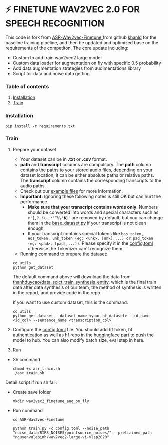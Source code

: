 # :zap: FINETUNE WAV2VEC 2.0 FOR SPEECH RECOGNITION
This code is fork from [ASR-Wav2vec-Finetune
](https://github.com/khanld/ASR-Wav2vec-Finetune) from github [khanld](https://github.com/khanld) for the baseline training pipeline, and then be updated and optimized base on the requirements of the competiton.
The core update including:
- Custom to add train wav2vec2 large model
- Custom data loader for augmentation on fly with specific 0.5 probability
- Add data augmentation strategies from audimentations library
- Script for data and noise data getting

### Table of contents
1. [Installation](#installation)
2. [Train](#train)

<a name = "installation" ></a>
### Installation
```
pip install -r requirements.txt
```

<a name = "train" ></a>
### Train
1. Prepare your dataset
    - Your dataset can be in <b>.txt</b> or <b>.csv</b> format.
    - <b>path</b> and <b>transcript</b> columns are compulsory. The <b>path</b> column contains the paths to your stored audio files, depending on your dataset location, it can be either absolute paths or relative paths. The <b>transcript</b> column contains the corresponding transcripts to the audio paths. 
    - Check out our [example files](examples/train_data_examples/) for more information.
    * <b>Important:</b> Ignoring these following notes is still OK but can hurt the performance.
        - <strong>Make sure that your transcript contains words only</strong>. Numbers should be converted into words and special characters such as ```r'[,?.!\-;:"“%\'�]'``` are removed by default,  but you can change them in the [base_dataset.py](base/base_dataset.py) if your transcript is not clean enough. 
        - If your transcript contains special tokens like ```bos_token, eos_token, unk_token (eg: <unk>, [unk],...) or pad_token (eg: <pad>, [pad],...))```. Please specify it in the [config.toml](config.toml) otherwise the Tokenizer can't recognize them.
    - Running command to prepare the dataset:
    ```
    cd utils
    python get_dataset
    ```
    The default command above will download the data from [thanhduycao/data_soict_train_synthesis_entity](https://huggingface.co/datasets/thanhduycao/data_soict_train_synthesis_entity), which is the final train data after data synthesis of our team, the method of synthesis is written in the report, and provide code in the repo.
    
    If you want to use custom dataset, this is the command:
    ```
    cd utils
    python get_dataset --dataset_name <your_hf_dataset> --id_name <id_col> --sentence_name <transcription_col>
    ```
2. Configure the [config.toml](config.toml) file: You should add hf token, hf authentication as well as hf repo in the huggingface part to push the model to hub. You can also modify batch size, eval step in here.
3. Run
- Sh command
    ```
    chmod +x asr_train.sh
    ./asr_train.sh
    ```
Detail script if run sh fail:
- Create save folder
    ```
    mkdir wav2vec2_finetune_aug_on_fly
    ```
- Run command
    ```
    cd ASR-Wav2vec-Finetune

    python train.py -c config.toml --noise_path "noise_data/RIRS_NOISES/pointsource_noises/" --pretrained_path "nguyenvulebinh/wav2vec2-large-vi-vlsp2020"
    ```
